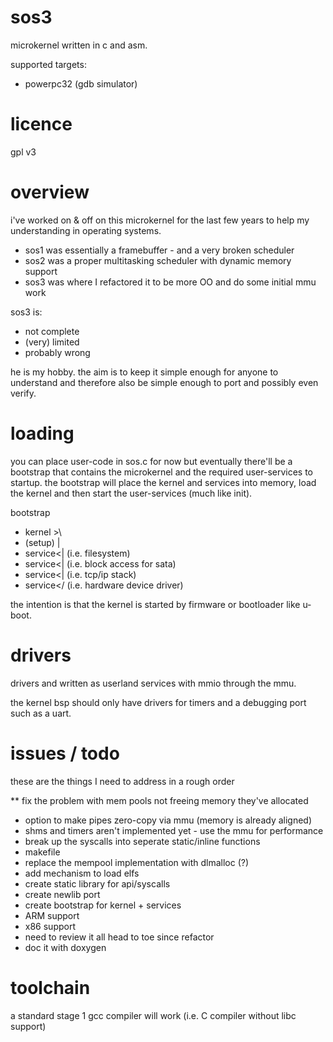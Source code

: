 sos3
====

microkernel written in c and asm.

supported targets:
- powerpc32 (gdb simulator)

licence
=======

gpl v3

overview
========

i've worked on & off on this microkernel for the last few years to help my understanding in operating systems.

* sos1 was essentially a framebuffer - and a very broken scheduler
* sos2 was a proper multitasking scheduler with dynamic memory support
* sos3 was where I refactored it to be more OO and do some initial mmu work 

sos3 is:
* not complete
* (very) limited
* probably wrong

he is my hobby. the aim is to keep it simple enough for anyone to understand and therefore also
be simple enough to port and possibly even verify.

loading
=======

you can place user-code in sos.c for now but eventually there'll be a bootstrap that contains
the microkernel and the required user-services to startup. the bootstrap will place the kernel
and services into memory, load the kernel and then start the user-services (much like init).

 bootstrap
  - kernel >\
  - (setup) |
  - service<| (i.e. filesystem)
  - service<| (i.e. block access for sata)
  - service<| (i.e. tcp/ip stack)
  - service</ (i.e. hardware device driver)
  
the intention is that the kernel is started by firmware or bootloader like u-boot.

drivers
=======

drivers and written as userland services with mmio through the mmu.

the kernel bsp should only have drivers for timers and a debugging port such as a uart.

issues / todo
=============

these are the things I need to address in a rough order

** fix the problem with mem pools not freeing memory they've allocated
* option to make pipes zero-copy via mmu (memory is already aligned)
* shms and timers aren't implemented yet - use the mmu for performance
* break up the syscalls into seperate static/inline functions
* makefile
* replace the mempool implementation with dlmalloc (?)
* add mechanism to load elfs
* create static library for api/syscalls 
* create newlib port
* create bootstrap for kernel + services
* ARM support
* x86 support
* need to review it all head to toe since refactor
* doc it with doxygen

toolchain
=========

a standard stage 1 gcc compiler will work (i.e. C compiler without libc support)
